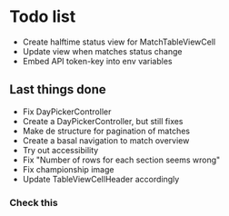 #  Todo list

- Create halftime status view for MatchTableViewCell
- Update view when matches status change
- Embed API token-key into env variables

## Last things done

- Fix DayPickerController
- Create a DayPickerController, but still fixes
- Make de structure for pagination of matches
- Create a basal navigation to match overview
- Try out accessibility
- Fix "Number of rows for each section seems wrong"
- Fix championship image
- Update TableViewCellHeader accordingly


### Check this

